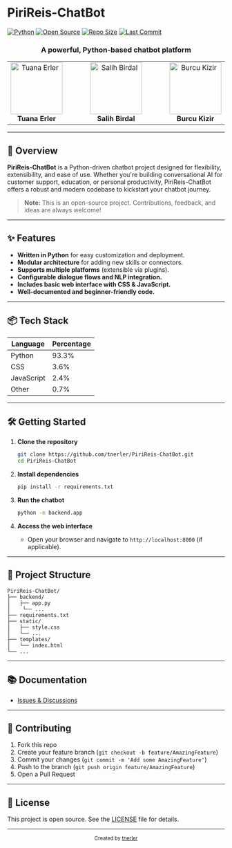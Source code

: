 # PiriReis-ChatBot

[![Python](https://img.shields.io/badge/Python-3.8%2B-blue?logo=python)](https://www.python.org/) 
[![Open Source](https://badges.frapsoft.com/os/v1/open-source.svg?v=103)](https://github.com/tnerler/PiriReis-ChatBot)
[![Repo Size](https://img.shields.io/github/repo-size/tnerler/PiriReis-ChatBot.svg)](https://github.com/tnerler/PiriReis-ChatBot)
[![Last Commit](https://img.shields.io/github/last-commit/tnerler/PiriReis-ChatBot.svg)](https://github.com/tnerler/PiriReis-ChatBot/commits/main)

<h3 align="center">A powerful, Python-based chatbot platform</h3>

<p align="center">
  <table align="center">
    <tr>
      <td align="center">
        <img src="https://avatars.githubusercontent.com/u/200075711?v=4" width="120" alt="Tuana Erler"/><br/>
        <strong>Tuana Erler</strong>
      </td>
      <td width="40"></td> <!-- spacer -->
      <td align="center">
        <img src="https://avatars.githubusercontent.com/u/134608297?v=4" width="120" alt="Salih Birdal"/><br/>
        <strong>Salih Birdal</strong>
      </td>
      <td width="40"></td>
      <td align="center">
        <img src="https://avatars.githubusercontent.com/u/149943967?v=4" width="120" alt="Burcu Kizir"/><br/>
        <strong>Burcu Kizir</strong>
      </td>
    </tr>
  </table>
</p>

---

## 🚀 Overview

**PiriReis-ChatBot** is a Python-driven chatbot project designed for flexibility, extensibility, and ease of use. Whether you're building conversational AI for customer support, education, or personal productivity, PiriReis-ChatBot offers a robust and modern codebase to kickstart your chatbot journey.

> **Note:** This is an open-source project. Contributions, feedback, and ideas are always welcome!

---

## ✨ Features

- **Written in Python** for easy customization and deployment.
- **Modular architecture** for adding new skills or connectors.
- **Supports multiple platforms** (extensible via plugins).
- **Configurable dialogue flows and NLP integration.**
- **Includes basic web interface with CSS & JavaScript.**
- **Well-documented and beginner-friendly code.**

---

## 📦 Tech Stack

| Language    | Percentage |
|-------------|------------|
| Python      | 93.3%      |
| CSS         | 3.6%       |
| JavaScript  | 2.4%       |
| Other       | 0.7%       |

---

## 🛠️ Getting Started

1. **Clone the repository**
    ```bash
    git clone https://github.com/tnerler/PiriReis-ChatBot.git
    cd PiriReis-ChatBot
    ```

2. **Install dependencies**
    ```bash
    pip install -r requirements.txt
    ```

3. **Run the chatbot**
    ```bash
    python -m backend.app
    ```

4. **Access the web interface**
    - Open your browser and navigate to `http://localhost:8000` (if applicable).

---

## 📁 Project Structure

```
PiriReis-ChatBot/
├── backend/
│   ├── app.py
│    └── ...
├── requirements.txt
├── static/
│   ├── style.css
│   └── ...
├── templates/
│   └── index.html
└── ...
```

---

## 📚 Documentation
- [Issues & Discussions](https://github.com/tnerler/PiriReis-ChatBot/issues)

---

## 🤝 Contributing

1. Fork this repo
2. Create your feature branch (`git checkout -b feature/AmazingFeature`)
3. Commit your changes (`git commit -m 'Add some AmazingFeature'`)
4. Push to the branch (`git push origin feature/AmazingFeature`)
5. Open a Pull Request

---

## 📝 License

This project is open source. See the [LICENSE](LICENSE) file for details.

---

<div align="center">
  <sub>Created by <a href="https://github.com/tnerler">tnerler</a></sub>
</div>
